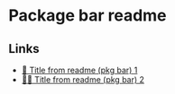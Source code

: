 # Package bar readme

## Links

- [🐻 Title from readme (pkg bar) 1](https://example.com)
- [🐻‍❄️ Title from readme (pkg bar) 2](https://example.org)
